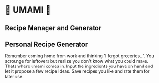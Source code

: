# 🍄 UMAMI 🍄
## Recipe Manager and Generator

## Personal Recipe Generator
Remember coming home from work and thinking 'I forgot groceries...'. You scrounge for leftovers but realize you don't know what you could make. Thats where umami comes in. Input the ingredients you have on hand and let it propose a few recipe Ideas.
Save recipes you like and rate them for later use. 
